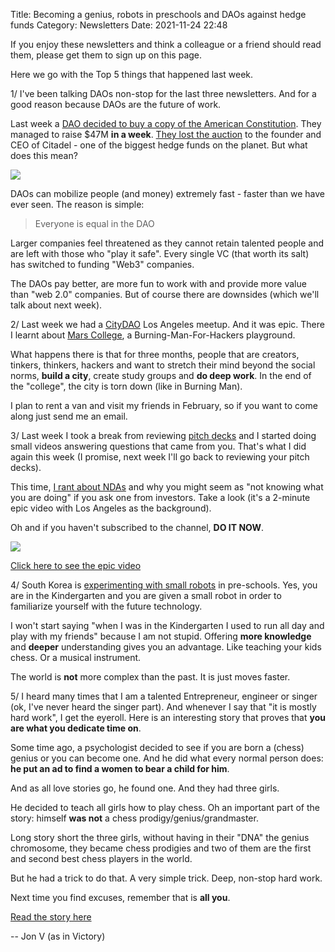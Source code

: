 Title: Becoming a genius, robots in preschools and DAOs against hedge funds
Category: Newsletters 
Date: 2021-11-24 22:48

If you enjoy these newsletters and think a colleague or a friend should read them, please get them to sign up on this page. 

Here we go with the Top 5 things that happened last week.

1/ I've been talking DAOs non-stop for the last three newsletters. And for a good reason because DAOs are the future of work.


Last week a [DAO decided to buy a copy of the American Constitution](https://www.constitutiondao.com/). They managed to raise $47M **in a week**. [They lost the auction](https://www.theverge.com/2021/11/18/22790452/constitutiondao-loses-auction-for-rare-us-constitution-copy-sothebys) to the founder and CEO of Citadel - one of the biggest hedge funds on the planet. But what does this mean?

![](https://ci5.googleusercontent.com/proxy/nvXtnQBggX-LXt8grO2n00LkeJkIYhuPtzMnPk66vLcERh31BYdzIssk9OhZy7QXnDkzIZwEht_utTb79m8GXzGTGCKAZJR_nQ1J63dsesFY84zt0RuyBJAtcOXMlGBu9IReqQ=s0-d-e1-ft#https://sendfoxprod.b-cdn.net/media/1uIUdxGBQbVrdb55nP8L79fup8QqaLXgEwFL7djN16325)

DAOs can mobilize people (and money) extremely fast - faster than we have ever seen. The reason is simple:



> Everyone is equal in the DAO


Larger companies feel threatened as they cannot retain talented people and are left with those who "play it safe". Every single VC (that worth its salt) has switched to funding "Web3" companies.

The DAOs pay better, are more fun to work with and provide more value than "web 2.0" companies. But of course there are downsides (which we'll talk about next week).



2/ Last week we had a [CityDAO](https://www.citydao.io/) Los Angeles meetup. And it was epic. There I learnt about [Mars College](https://mars.college/), a Burning-Man-For-Hackers playground.



What happens there is that for three months, people that are creators, tinkers, thinkers, hackers and want to stretch their mind beyond the social norms, **build a city**, create study groups and **do deep work**. In the end of the "college", the city is torn down (like in Burning Man).


I plan to rent a van and visit my friends in February, so if you want to come along just send me an email.


3/ Last week I took a break from reviewing [pitch decks](https://www.youtube.com/watch?v=tH-ZrHCkXzo) and I started doing small videos answering questions that came from you. That's what I did again this week (I promise, next week I'll go back to reviewing your pitch decks).



This time, [I rant about NDAs](https://sendfox.com/trk/click/zlzdzjez/zp82yz) and why you might seem as "not knowing what you are doing" if you ask one from investors. Take a look (it's a 2-minute epic video with Los Angeles as the background).



Oh and if you haven't subscribed to the channel, **DO IT NOW**.

![](https://ci5.googleusercontent.com/proxy/u0-JWQF3PGk0Cac0LegwXGSyMuN7KUmuoQz7g2fMsaIDEYaLu-e7J3SUt5_q45xlRkGmHNEUHXzojQROquz0xDJt54JpEoOYm-B2NqqPMdd3ndlbv88rpjT7qYdOxGaTbLVX1A=s0-d-e1-ft#https://sendfoxprod.b-cdn.net/media/5nbwJB2xARLx1IU4hOqzml4nbxDnnErczzZgGn2g16325)

[Click here to see the epic video](https://sendfox.com/trk/click/zlzdzjez/zp82yz)

4/ South Korea is [experimenting with small robots](https://sendfox.com/trk/click/zlzdzjez/jqvxoz) in pre-schools. Yes, you are in the Kindergarten and you are given a small robot in order to familiarize yourself with the future technology.



I won't start saying "when I was in the Kindergarten I used to run all day and play with my friends" because I am not stupid. Offering **more knowledge** and **deeper** understanding gives you an advantage. Like teaching your kids chess. Or a musical instrument.



The world is **not** more complex than the past. It is just moves faster.

5/ I heard many times that I am a talented Entrepreneur, engineer or singer (ok, I've never heard the singer part). And whenever I say that "it is mostly hard work", I get the eyeroll. Here is an interesting story that proves that **you are what you dedicate time on**.



Some time ago, a psychologist decided to see if you are born a (chess) genius or you can become one. And he did what every normal person does: **he put an ad to find a women to bear a child for him**.



And as all love stories go, he found one. And they had three girls.



He decided to teach all girls how to play chess. Oh an important part of the story: himself **was not** a chess prodigy/genius/grandmaster.



Long story short the three girls, without having in their "DNA" the genius chromosome, they became chess prodigies and two of them are the first and second best chess players in the world.



But he had a trick to do that. A very simple trick. Deep, non-stop hard work.

Next time you find excuses, remember that is **all you**.

[Read the story here](https://sendfox.com/trk/click/zlzdzjez/2yg52d)

-- Jon V (as in Victory)